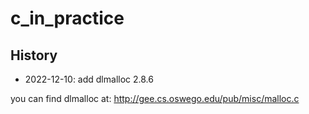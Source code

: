 # c_in_practice

## History

- 2022-12-10: add dlmalloc 2.8.6

you can find dlmalloc at: http://gee.cs.oswego.edu/pub/misc/malloc.c